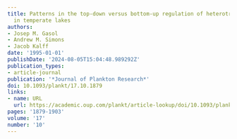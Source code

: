 ```yaml
---
title: Patterns in the top-down versus bottom-up regulation of heterotrophic nanoflagellates
  in temperate lakes
authors:
- Josep M. Gasol
- Andrew M. Simons
- Jacob Kalff
date: '1995-01-01'
publishDate: '2024-08-05T15:04:48.989292Z'
publication_types:
- article-journal
publication: '*Journal of Plankton Research*'
doi: 10.1093/plankt/17.10.1879
links:
- name: URL
  url: https://academic.oup.com/plankt/article-lookup/doi/10.1093/plankt/17.10.1879
pages: '1879-1903'
volume: '17'
number: '10'
---
```


